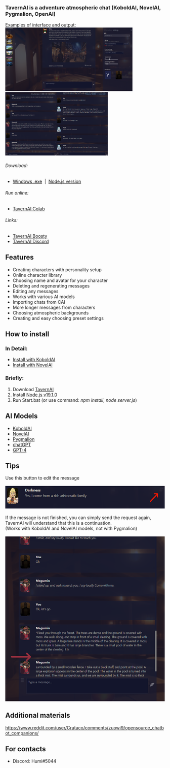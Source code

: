 ### TavernAI is a adventure atmospheric chat (KoboldAI, NovelAI, Pygmalion, OpenAI)
Examples of interface and output:
<br><img src="readme/1.png" height="200" /><img src="readme/4.png" height="200" /><img src="readme/5.png" height="200" />

###### Download: 
* [Windows .exe](https://sourceforge.net/projects/tavernaimain/files/TavernAI.rar/download)&nbsp;&nbsp;|&nbsp;&nbsp;[Node.js version](https://github.com/TavernAI/TavernAI/archive/refs/heads/main.zip)<br>
###### Run online: 
* [TavernAI Colab](https://colab.research.google.com/github/TavernAI/TavernAI/blob/main/colab/GPU.ipynb)<br>
###### Links: 
* [TavernAI Boosty](https://boosty.to/tavernai)
* [TavernAI Discord](https://discord.gg/zmK2gmr45t)

## Features
* Creating characters with personality setup
* Online character library
* Choosing name and avatar for your character
* Deleting and regenerating messages
* Editing any messages
* Works with various AI models
* Importing chats from CAI
* More longer messages from characters
* Choosing atmospheric backgrounds
* Creating and easy choosing preset settings

## How to install
### In Detail:
* [Install with KoboldAI](https://github.com/TavernAI/TavernAI/wiki/How-to-install)<br>
* [Install with NovelAI](https://github.com/TavernAI/TavernAI/wiki/How-to-install-Novel)<br>
### Briefly:
1. Download [TavernAI](https://github.com/TavernAI/TavernAI/archive/refs/heads/main.zip)
2. Install [Node.js v19.1.0](https://nodejs.org/download/release/v19.1.0/)
3. Run Start.bat (or use command: *npm install*, *node server.js*)
## AI Models
* [KoboldAI](https://github.com/KoboldAI/KoboldAI-Client)
* [NovelAI](https://novelai.net/)
* [Pygmalion](https://rentry.org/pygmalion-ai)
* [chatGPT](https://chat.openai.com/)
* [GPT-4](https://openai.com/research/gpt-4)

## Tips
Use this button to edit the message<br><br>
<img src="readme/3.png" width="600" /><br><br>
If the message is not finished, you can simply send the request again, TavernAI will understand that this is a continuation. <br>(Works with KoboldAI and NovelAI models, not with Pygmalion)<br>
<br><img src="readme/2.png" width="600" />
## Additional materials
https://www.reddit.com/user/Crataco/comments/zuowi9/opensource_chatbot_companions/
## For contacts
* Discord: Humi#5044
<br><br><br>
